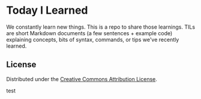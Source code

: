 # Today I Learned

We constantly learn new things. This is a repo to share those learnings.
TILs are short Markdown documents (a few sentences + example code) explaining
concepts, bits of syntax, commands, or tips we've recently learned.

License
-------

Distributed under the [Creative Commons Attribution License][license].

[license]: http://creativecommons.org/licenses/by/3.0/

test 